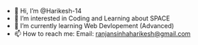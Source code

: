- 👋 Hi, I’m @Harikesh-14
- 👀 I’m interested in Coding and Learning about SPACE
- 🌱 I’m currently learning Web Devlopement (Advanced)
- 📫 How to reach me:
      Email: ranjansinhaharikesh@gmail.com

<!---
Harikesh-14/Harikesh-14 is a ✨ special ✨ repository because its `README.md` (this file) appears on your GitHub profile.
You can click the Preview link to take a look at your changes.
--->
